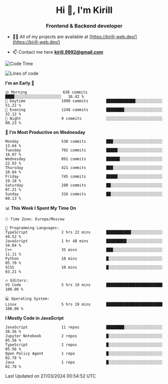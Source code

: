 <h1 align="center">Hi 👋, I'm Kirill</h1>
<h3 align="center">Frontend & Backend developer</h3>

- 👨‍💻 All of my projects are available at [https://kirill-web.dev/](https://kirill-web.dev/)

- 📫 Contact me here **kirill.9992@gmail.com**











<!--START_SECTION:waka-->
![Code Time](http://img.shields.io/badge/Code%20Time-1%2C708%20hrs%2057%20mins-blue)

![Lines of code](https://img.shields.io/badge/From%20Hello%20World%20I%27ve%20Written-4.3%20million%20lines%20of%20code-blue)

**I'm an Early 🐤** 

```text
🌞 Morning                638 commits         ████░░░░░░░░░░░░░░░░░░░░░   16.42 % 
🌆 Daytime                1990 commits        █████████████░░░░░░░░░░░░   51.22 % 
🌃 Evening                1248 commits        ████████░░░░░░░░░░░░░░░░░   32.12 % 
🌙 Night                  9 commits           ░░░░░░░░░░░░░░░░░░░░░░░░░   00.23 % 
```
📅 **I'm Most Productive on Wednesday** 

```text
Monday                   530 commits         ███░░░░░░░░░░░░░░░░░░░░░░   13.64 % 
Tuesday                  702 commits         █████░░░░░░░░░░░░░░░░░░░░   18.07 % 
Wednesday                891 commits         ██████░░░░░░░░░░░░░░░░░░░   22.93 % 
Thursday                 421 commits         ███░░░░░░░░░░░░░░░░░░░░░░   10.84 % 
Friday                   745 commits         █████░░░░░░░░░░░░░░░░░░░░   19.18 % 
Saturday                 280 commits         ██░░░░░░░░░░░░░░░░░░░░░░░   07.21 % 
Sunday                   316 commits         ██░░░░░░░░░░░░░░░░░░░░░░░   08.13 % 
```


📊 **This Week I Spent My Time On** 

```text
🕑︎ Time Zone: Europe/Moscow

💬 Programming Languages: 
TypeScript               2 hrs 22 mins       ███████████░░░░░░░░░░░░░░   44.52 % 
JavaScript               1 hr 48 mins        █████████░░░░░░░░░░░░░░░░   34.04 % 
C++                      35 mins             ███░░░░░░░░░░░░░░░░░░░░░░   11.11 % 
Python                   18 mins             █░░░░░░░░░░░░░░░░░░░░░░░░   05.70 % 
SCSS                     10 mins             █░░░░░░░░░░░░░░░░░░░░░░░░   03.21 % 

🔥 Editors: 
VS Code                  5 hrs 19 mins       █████████████████████████   100.00 % 

💻 Operating System: 
Linux                    5 hrs 19 mins       █████████████████████████   100.00 % 
```

**I Mostly Code in JavaScript** 

```text
JavaScript               11 repos            ████████░░░░░░░░░░░░░░░░░   30.56 % 
Jupyter Notebook         2 repos             █░░░░░░░░░░░░░░░░░░░░░░░░   05.56 % 
TypeScript               2 repos             █░░░░░░░░░░░░░░░░░░░░░░░░   05.56 % 
Open Policy Agent        1 repo              █░░░░░░░░░░░░░░░░░░░░░░░░   02.78 % 
Java                     1 repo              █░░░░░░░░░░░░░░░░░░░░░░░░   02.78 % 
```




 Last Updated on 27/03/2024 00:54:52 UTC
<!--END_SECTION:waka-->
